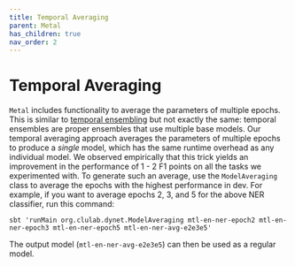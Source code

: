 ```yaml
---
title: Temporal Averaging
parent: Metal
has_children: true
nav_order: 2
---
```


# Temporal Averaging

`Metal` includes functionality to average the parameters of multiple epochs. This is similar to [temporal ensembling](https://arxiv.org/pdf/1610.02242.pdf) but not exactly the same: temporal ensembles are proper ensembles that use multiple base models. Our temporal averaging approach averages the parameters of multiple epochs to produce a _single_ model, which has the same runtime overhead as any individual model. We observed empirically that this trick yields an improvement in the performance of 1 - 2 F1 points on all the tasks we experimented with. To generate such an average, use the `ModelAveraging` class to average the epochs with the highest performance in dev. For example, if you want to average epochs 2, 3, and 5 for the above NER classifier, run this command:

```
sbt 'runMain org.clulab.dynet.ModelAveraging mtl-en-ner-epoch2 mtl-en-ner-epoch3 mtl-en-ner-epoch5 mtl-en-ner-avg-e2e3e5'
```

The output model (`mtl-en-ner-avg-e2e3e5`) can then be used as a regular model.


